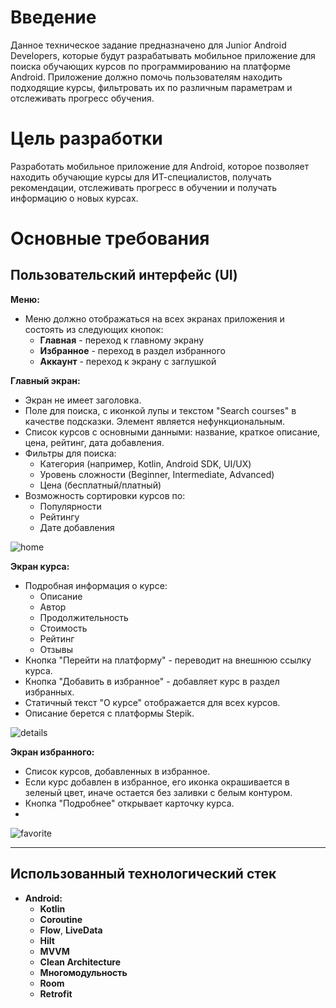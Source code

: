 # Введение
Данное техническое задание предназначено для Junior Android Developers, которые будут разрабатывать мобильное приложение для поиска обучающих курсов по программированию на платформе Android. 
Приложение должно помочь пользователям находить подходящие курсы, фильтровать их по различным параметрам и отслеживать прогресс обучения.

# Цель разработки
Разработать мобильное приложение для Android, которое позволяет находить обучающие курсы для ИТ-специалистов, получать рекомендации, отслеживать прогресс в обучении и получать информацию о новых курсах.

# Основные требования

## Пользовательский интерфейс (UI)

**Меню:**

- Меню должно отображаться на всех экранах приложения и состоять из следующих кнопок:
  - **Главная** - переход к главному экрану
  - **Избранное** - переход в раздел избранного
  - **Аккаунт** - переход к экрану с заглушкой

**Главный экран:**

- Экран не имеет заголовка.
- Поле для поиска, с иконкой лупы и текстом "Search courses" в качестве подсказки. Элемент является нефункциональным.
- Список курсов с основными данными: название, краткое описание, цена, рейтинг, дата добавления.
- Фильтры для поиска:
  - Категория (например, Kotlin, Android SDK, UI/UX)
  - Уровень сложности (Beginner, Intermediate, Advanced)
  - Цена (бесплатный/платный)
- Возможность сортировки курсов по:
  - Популярности
  - Рейтингу
  - Дате добавления
 
![home](https://github.com/user-attachments/assets/961bf562-e50f-43c7-b07e-073837429d96)


**Экран курса:**

- Подробная информация о курсе:
  - Описание
  - Автор
  - Продолжительность
  - Стоимость
  - Рейтинг
  - Отзывы
- Кнопка "Перейти на платформу" - переводит на внешнюю ссылку курса.
- Кнопка "Добавить в избранное" - добавляет курс в раздел избранных.
- Статичный текст "О курсе" отображается для всех курсов.
- Описание берется с платформы Stepik.

![details](https://github.com/user-attachments/assets/41977455-8b79-4a44-958d-8288238c1cbf)


**Экран избранного:**

- Список курсов, добавленных в избранное.
- Если курс добавлен в избранное, его иконка окрашивается в зеленый цвет, иначе остается без заливки с белым контуром.
- Кнопка "Подробнее" открывает карточку курса.
- 
![favorite](https://github.com/user-attachments/assets/e5d302a1-d3ff-410e-a320-fa86f2a871bc)

---

## Использованный технологический стек
- **Android:**
  - **Kotlin**
  - **Coroutine**
  - **Flow**, **LiveData**
  - **Hilt**
  - **MVVM**
  - **Clean Architecture**
  - **Многомодульность**
  - **Room**
  - **Retrofit**

